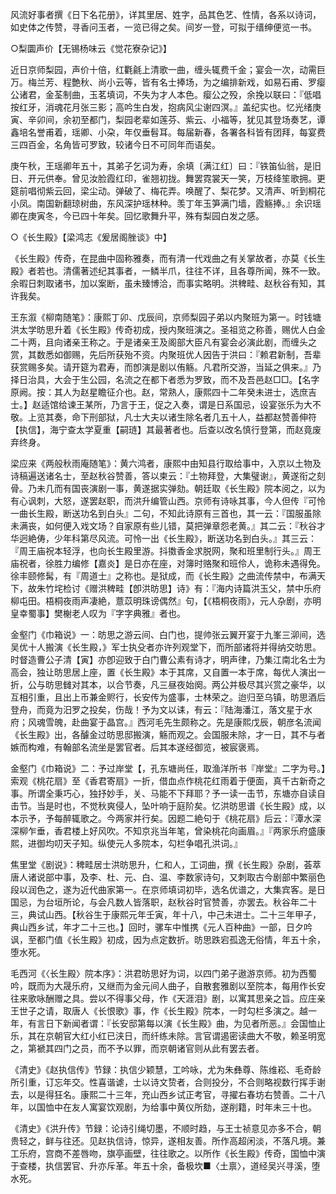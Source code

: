 <!-- { "loadSidebar": true } -->
风流好事者撰《日下名花册》，详其里居、姓字，品其色艺、性情，各系以诗词，如史体之传赞，寻香问玉者，一览已得之矣。间岁一登，可拟于缙绅便览一书。


○梨圜声价【无锡杨味云《觉花寮杂记》】

近日京师梨园，声价十倍，红氍毹上清歌一曲，缠头辄费千金；宴会一次，动需巨万。梅兰芳、程艶秋、尚小云等，皆有名士捧场，为之编排新戏，如易石甫、罗瘿公诸君，金荃制曲，玉茗填词，不失为才人本色。瘿公之殁，余挽以联曰：『低唱按红牙，消魂花月张三影；高吟生白发，抱病风尘谢四溟。』盖纪实也。忆光绪庚寅、辛卯间，余初至都门，梨园老辈如莲芬、紫云、小福等，犹见其登场奏艺，谭鑫培名誉甫着，瑶卿、小朶，年仅垂髫耳。每届新春，各署各科皆有团拜，每宴费三四百金，名角皆可罗致，较诸今日不可同年而语矣。

庚午秋，王瑶卿年五十，其弟子乞词为寿，余填〔满江红〕曰：『铁笛仙翁，是旧日、开元供奉。曾见汝脸霞红印，雀翘初拢。舞罢霓裳天一笑，万枝绛笙歌拥。更筵前唱彻紫云回，梁尘动。弹破了、梅花弄。唤醒了、梨花梦。又清声、听到桐花小凤。南国新翻琼树曲，东风深护瑶林种。羡丁年玉笋满门墙，霞觞捧。』余识瑶卿在庚寅冬，今已四十年矣。回忆歌舞升平，殊有梨园白发之感。


○《长生殿》【梁鸿志《爰居阁脞谈》中】

《长生殿》传奇，在昆曲中固称雅奏，而有清一代戏曲之有关掌故者，亦莫《长生殿》者若也。清儒著述纪其事者，一鳞半爪，往往不详，且各尊所闻，殊不一致。余暇日刺取诸书，加以案断，虽未臻博洽，而事实略明。洪稗畦、赵秋谷有知，其许我矣。

王东溆《柳南随笔》：康熙丁卯、戊辰间，京师梨园子弟以内聚班为第一。时钱塘洪太学昉思升着《长生殿》传奇初成，授内聚班演之。圣祖览之称善，赐优人白金二十两，且向诸亲王称之。于是诸亲王及阁部大臣凡有宴会必演此剧，而缠头之赏，其数悉如御赐，先后所获殆不资。内聚班优人因告于洪曰：『赖君新制，吾辈获赏赐多矣。请开筵为君寿，而卽演是剧以侑觞。凡君所交游，当延之俱来。』乃择日治具，大会于生公园，名流之在都下者悉为罗致，而不及吾邑赵□□。【名字原阙。按：其人为赵星瞻征介也。赵，常熟人，康熙四十二年癸未进士，选庶吉士。】赵适馆给谏王某所，乃言于王，促之入奏，谓是日系国忌，设宴张乐为大不敬。上览其奏，命下刑部狱，凡士大夫以诸生除名者几五十人，益都赵赞善伸符【执信】，海宁查太学夏重【嗣琏】其最著者也。后查以改名慎行登第，而赵竟废弃终身。

梁应来《两般秋雨庵随笔》：黄六鸿者，康熙中由知县行取给事中，入京以土物及诗稿遍送诸名士，至赵秋谷赞善，答以柬云：『土物拜登，大集璧谢』，黄遂衔之刻骨。乃未几而有国丧演剧一事，黄遂据实弹劾。朝廷取《长生殿》院本阅之，以为有心讽刺，大怒，遂罢赵职，而洪升编管山西。京师有诗咏其事，今人但传『可怜一曲长生殿，断送功名到白头』二句，不知此诗原有三首也，其一云：『国服虽除未满丧，如何便入戏文场？自家原有些儿错，莫把弹章怨老黄。』其二云：『秋谷才华迥絶俦，少年科第尽风流。可怜一出《长生殿》，断送功名到白头。』其三云：『周王庙祝本轻浮，也向长生殿里游。抖擞香金求脱网，聚和班里制行头。』周王庙祝者，徐胜力编修【嘉炎】是日亦在座，对簿时赂聚和班伶人，诡称未遇得免。徐丰颐修髯，有『周道士』之称也。是狱成，而《长生殿》之曲流传禁中，布满天下，故朱竹垞检讨《赠洪稗畦【卽洪昉思】诗》有：『海内诗篇洪玉父，禁中乐府柳屯田。梧桐夜雨声凄絶，薏苡明珠谤偶然』句，【《梧桐夜雨》，元人杂剧，亦明皇幸蜀事】樊榭老人叹为『字字典雅』者也。

金壑门《巾箱说》一：昉思之游云间、白门也，提帅张云翼开宴于九峯三泖间，选吴优十人搬演《长生殿，》军士执殳者亦许列观堂下，而所部诸将并得纳交昉思。时督造曹公子清【寅】亦卽迎致于白门曹公素有诗才，明声律，乃集江南北名士为高会，独让昉思居上座，置《长生殿》本于其席，又自置一本于席，每优人演出一折，公与昉思雠对其本，以合节奏，凡三昼夜始阕。两公并极尽其兴赏之豪华，以互相引重，且出上币兼金赆行，长安传为盛事，士林荣之。迨归至乌镇，昉思酒后登舟，而竟为汨罗之投矣，伤哉！予为文以诔，有云：『陆海潘江，落文星于水府；风魂雪魄，赴曲宴于晶宫。』西河毛先生颇称之。先是康熙戊辰，朝彦名流闻《长生殿》出，各醵金过昉思邸搬演，觞而观之。会国服未除，才一日，其不与者嫉而构难，有翰部名流坐是罢官者。后其本遂经御览，被宸褒焉。

金壑门《巾箱说》二：予过岸堂【，孔东塘尚任，取渔洋所书『岸堂』二字为号。】索观《桃花扇》至《香君寄扇》一折，借血点作桃花红雨着于便面，真千古新奇之事。所谓全秉巧心，独抒妙手，关、马能不下拜耶？予一读一击节，东塘亦自读自击节。当是时也，不觉秋爽侵人，坠叶响于庭阶矣。忆洪昉思谱《长生殿》成，以本示予，予每醉辄歌之。今两家并行矣。因题二絶句于《桃花扇》后云：『潭水深深柳乍垂，香君楼上好风吹。不知京兆当年笔，曾染桃花向画眉。』『两家乐府盛康熙，进御均叨天子知。纵使元人多院本，勾栏争唱孔洪词。』

焦里堂《剧说》：稗畦居士洪昉思升，仁和人，工词曲，撰《长生殿》杂剧，荟萃唐人诸说部中事，及李、杜、元、白、温、李数家诗句，又刺取古今剧部中繁丽色段以润色之，遂为近代曲家第一。在京师填词初毕，选名优谱之，大集宾客。是日国忌，为台垣所论，与会凡数人皆落职，赵秋谷时官赞善，亦罢去。秋谷年二十三，典试山西。【秋谷生于康熙元年壬寅，年十八，中己未进士。二十三年甲子，典山西乡试，年才二十三也。】回时，骡车中惟携《元人百种曲》一部，日夕吟讽，至都门值《长生殿》初成，因为点定数折。昉思跌宕孤逸无俗情，年五十余，堕水死。

毛西河《〈长生殿〉院本序》：洪君昉思好为词，以四门弟子遨游京师。初为西蜀吟，既而为大晟乐府，又继而为金元间人曲子，自散套雅剧以至院本，每用作长安往来歌咏酬赠之具。尝以不得事父母，作《天涯泪》剧，以寓其思亲之旨。应庄亲王世子之请，取唐人《长恨歌》事，作《长生殿》院本，一时勾栏多演之。越一年，有言日下新闻者谓：『长安邸第每以演《长生殿》曲，为见者所恶。』会国恤止乐，其在京朝官大红小红已浃日，而纤练未除。言官谓遏密读曲大不敬，赖圣明宽之，第褫其四门之员，而不予以罪，而京朝诸官则从此有罢去者。

《清史》《赵执信传》节録：执信少颖慧，工吟咏，尤为朱彝尊、陈维崧、毛奇龄所引重，订忘年交。性喜谐谑，士以诗文贽者，合则投分，不合则略视数行挥手谢去，以是得狂名。康熙二十三年，充山西乡试正考官，寻擢右春坊右赞善。二十八年，以国恤中在友人寓宴饮观剧，为给事中黄仪所劾，遂削籍，时年未三十也。

《清史》《洪升传》节録：论诗引绳切墨，不顺时趋，与王士祯意见亦多不合，朝贵轻之，鲜与往还。见赵执信诗，惊异，遂相友善。所作高超闲淡，不落凡境。兼工乐府，宫商不差唇吻，旗亭画壁，往往歌之。以所作《长生殿》传奇，国恤中演于查楼，执信罢官、升亦斥革。年五十余，备极坎■〈土禀〉，道经吴兴寻溪，堕水死。

